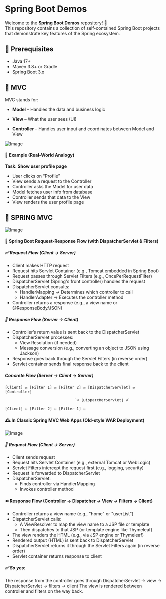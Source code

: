 # Spring Boot Demos

Welcome to the **Spring Boot Demos** repository! 🚀  
This repository contains a collection of self-contained Spring Boot projects that demonstrate key features of the Spring ecosystem.

## 🔧 Prerequisites
- Java 17+ 
- Maven 3.8+ or Gradle
- Spring Boot 3.x

## 📝 MVC

MVC stands for: 

- **Model** – Handles the data and business logic

- **View** – What the user sees (UI)

- **Controller** – Handles user input and coordinates between Model and View

![Image](https://github.com/user-attachments/assets/d1428599-8278-4019-bdd7-0029262ca5ce)

#### 📝 Example (Real-World Analogy)

**Task: Show user profile page**

- User clicks on “Profile”
- View sends a request to the Controller
- Controller asks the Model for user data
- Model fetches user info from database
- Controller sends that data to the View
- View renders the user profile page

## 📝 SPRING MVC

![Image](https://github.com/user-attachments/assets/a40a5bb8-bd1a-4e14-a285-deddb001abd6)

#### 🔄 Spring Boot Request-Response Flow (with DispatcherServlet & Filters)
##### ✅ Request Flow (Client → Server)
- Client makes HTTP request
- Request hits Servlet Container (e.g., Tomcat embedded in Spring Boot)
- Request passes through Servlet Filters (e.g., OncePerRequestFilter)
- DispatcherServlet (Spring's front controller) handles the request
- DispatcherServlet consults:
  - HandlerMapping → Determines which controller to call
  - HandlerAdapter → Executes the controller method
- Controller returns a response (e.g., a view name or @ResponseBody/JSON)

##### 🔁 Response Flow (Server → Client)
- Controller’s return value is sent back to the DispatcherServlet
- DispatcherServlet processes:
  - View Resolution (if needed)
  - Message conversion (e.g., converting an object to JSON using Jackson)
- Response goes back through the Servlet Filters (in reverse order)
- Servlet container sends final response back to the client

##### Concrete Flow (Server → Client → Server)

`[Client] ⇄ [Filter 1] ⇄ [Filter 2] ⇄ [DispatcherServlet] ⇄ [Controller]`

                                   `⇄ [DispatcherServlet] ⇄`

`[Client] ⇐ [Filter 2] ⇐ [Filter 1] ⇐`

#### 🕰️ In Classic Spring MVC Web Apps (Old-style WAR Deployment)

![Image](https://github.com/user-attachments/assets/dd9de40a-820e-4053-89bc-a5d6d5138b68)

##### 🔄 Request Flow (Client → Server)
- Client sends request
- Request hits Servlet Container (e.g., external Tomcat or WebLogic)
- Servlet Filters intercept the request first (e.g., logging, security)
- Request is forwarded to DispatcherServlet
- DispatcherServlet:
  - Finds controller via HandlerMapping
  - Invokes controller method

#### ⬅️ Response Flow (Controller → Dispatcher → View → Filters → Client)
- Controller returns a view name (e.g., "home" or "userList")
- DispatcherServlet calls:
  - A ViewResolver to map the view name to a JSP file or template
  - Then dispatches to that JSP (or template engine like Thymeleaf)
- The view renders the HTML (e.g., via JSP engine or Thymeleaf)
- Rendered output (HTML) is sent back to DispatcherServlet
- DispatcherServlet returns it through the Servlet Filters again (in reverse order)
- Servlet container returns response to client

##### ✅ So yes:
The response from the controller goes through DispatcherServlet → view → DispatcherServlet → filters → client
The view is rendered between controller and filters on the way back.
